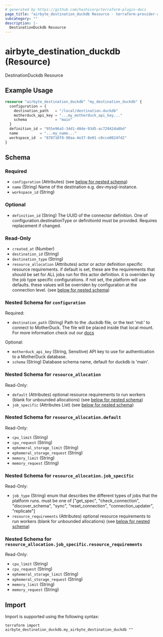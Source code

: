 ```yaml
---
# generated by https://github.com/hashicorp/terraform-plugin-docs
page_title: "airbyte_destination_duckdb Resource - terraform-provider-airbyte"
subcategory: ""
description: |-
  DestinationDuckdb Resource
---
```


# airbyte_destination_duckdb (Resource)

DestinationDuckdb Resource

## Example Usage

```terraform
resource "airbyte_destination_duckdb" "my_destination_duckdb" {
  configuration = {
    destination_path   = "/local/destination.duckdb"
    motherduck_api_key = "...my_motherduck_api_key..."
    schema             = "main"
  }
  definition_id = "955e96a5-34d1-40de-93d5-ac72942da8bd"
  name          = "...my_name..."
  workspace_id  = "878710f8-90aa-4e37-8e01-c0cce0824fd2"
}
```

<!-- schema generated by tfplugindocs -->
## Schema

### Required

- `configuration` (Attributes) (see [below for nested schema](#nestedatt--configuration))
- `name` (String) Name of the destination e.g. dev-mysql-instance.
- `workspace_id` (String)

### Optional

- `definition_id` (String) The UUID of the connector definition. One of configuration.destinationType or definitionId must be provided. Requires replacement if changed.

### Read-Only

- `created_at` (Number)
- `destination_id` (String)
- `destination_type` (String)
- `resource_allocation` (Attributes) actor or actor definition specific resource requirements. if default is set, these are the requirements that should be set for ALL jobs run for this actor definition. it is overriden by the job type specific configurations. if not set, the platform will use defaults. these values will be overriden by configuration at the connection level. (see [below for nested schema](#nestedatt--resource_allocation))

<a id="nestedatt--configuration"></a>
### Nested Schema for `configuration`

Required:

- `destination_path` (String) Path to the .duckdb file, or the text 'md:' to connect to MotherDuck. The file will be placed inside that local mount. For more information check out our <a href="https://docs.airbyte.io/integrations/destinations/duckdb">docs</a>

Optional:

- `motherduck_api_key` (String, Sensitive) API key to use for authentication to a MotherDuck database.
- `schema` (String) Database schema name, default for duckdb is 'main'.


<a id="nestedatt--resource_allocation"></a>
### Nested Schema for `resource_allocation`

Read-Only:

- `default` (Attributes) optional resource requirements to run workers (blank for unbounded allocations) (see [below for nested schema](#nestedatt--resource_allocation--default))
- `job_specific` (Attributes List) (see [below for nested schema](#nestedatt--resource_allocation--job_specific))

<a id="nestedatt--resource_allocation--default"></a>
### Nested Schema for `resource_allocation.default`

Read-Only:

- `cpu_limit` (String)
- `cpu_request` (String)
- `ephemeral_storage_limit` (String)
- `ephemeral_storage_request` (String)
- `memory_limit` (String)
- `memory_request` (String)


<a id="nestedatt--resource_allocation--job_specific"></a>
### Nested Schema for `resource_allocation.job_specific`

Read-Only:

- `job_type` (String) enum that describes the different types of jobs that the platform runs. must be one of ["get_spec", "check_connection", "discover_schema", "sync", "reset_connection", "connection_updater", "replicate"]
- `resource_requirements` (Attributes) optional resource requirements to run workers (blank for unbounded allocations) (see [below for nested schema](#nestedatt--resource_allocation--job_specific--resource_requirements))

<a id="nestedatt--resource_allocation--job_specific--resource_requirements"></a>
### Nested Schema for `resource_allocation.job_specific.resource_requirements`

Read-Only:

- `cpu_limit` (String)
- `cpu_request` (String)
- `ephemeral_storage_limit` (String)
- `ephemeral_storage_request` (String)
- `memory_limit` (String)
- `memory_request` (String)

## Import

Import is supported using the following syntax:

```shell
terraform import airbyte_destination_duckdb.my_airbyte_destination_duckdb ""
```
